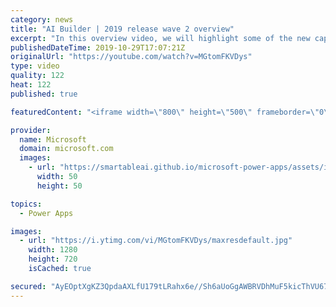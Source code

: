 ```yaml
---
category: news
title: "AI Builder | 2019 release wave 2 overview"
excerpt: "In this overview video, we will highlight some of the new capabilities included in the latest update to AI Builder within Power Apps that will help you plan and prepare for the upcoming updates with confidence.     Here are the capabilities covered:  • Building AI models  • Managing and sharing AI models"
publishedDateTime: 2019-10-29T17:07:21Z
originalUrl: "https://youtube.com/watch?v=MGtomFKVDys"
type: video
quality: 122
heat: 122
published: true

featuredContent: "<iframe width=\"800\" height=\"500\" frameborder=\"0\" src=\"https://www.youtube.com/embed/MGtomFKVDys\" allow=\"accelerometer; autoplay; encrypted-media; gyroscope; picture-in-picture\" allowfullscreen></iframe>"

provider:
  name: Microsoft
  domain: microsoft.com
  images:
    - url: "https://smartableai.github.io/microsoft-power-apps/assets/images/organizations/microsoft.com-50x50.jpg"
      width: 50
      height: 50

topics:
  - Power Apps

images:
  - url: "https://i.ytimg.com/vi/MGtomFKVDys/maxresdefault.jpg"
    width: 1280
    height: 720
    isCached: true

secured: "AyEOptXgKZ3QpdaAXLfU179tLRahx6e//Sh6aUoGgAWBRVDhMuF5kicThVU67Qk1s9fKzEAn8xSUvxzHZ4T82xr9Z2CLueiB/CHSU1Y5taY4kE64YStFi5A3TjcOi3jVXKXHxGDGfCf+D8g3z28FqdFPRJnTxI8vifsUsNmIrQac6L59F+I/JKs95I0n7BAb68wMYXMaeRNuX4G92hzcEiu9Xs8vCAgaKp4oIpV3IdC8fCNcSAT9xhbM3W9AQCCBXS2yzrbDYtN3Z4dKf4ZCxT6GPSBiOCb26HP5Ydg5JL8mxDNXbHb2tNRaRpKp3pnF+uDScaIy1XfHUY7fSj26WBPxwZxF343QKn0cP0X+udqhUyx4hDKMXO+Hjk7TAqajniZ9VSb3mJSArJ0vgNCRpFyXLSAvlZ7jgoqazI/57bqsQtD1XkcsLXSOnY+UKo+9;B2BMKTa6xgIxQkpyPsKN2Q=="
---
```


